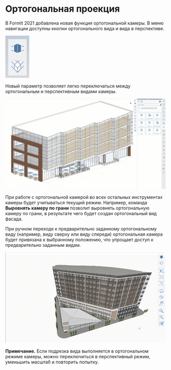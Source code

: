 # Ортогональная проекция

В FormIt 2021 добавлена новая функция ортогональной камеры. В меню навигации доступны кнопки ортогонального вида и вида в перспективе.

![Кнопки ортогонального вида (внизу) и вида в перспективе (вверху)](../.gitbook/assets/screen-shot-2020-04-07-at-2.12.52-pm.png)

Новый параметр позволяет легко переключаться между ортогональным и перспективным видами камеры.

![Модель можно переключить с перспективной на ортогональную проекцию.](../.gitbook/assets/ortho-camera.gif)

При работе с ортогональной камерой во всех остальных инструментах камеры будет учитываться текущий режим. Например, команда **Выровнять камеру по грани** позволит выровнять ортогональную камеру по грани, в результате чего будет создан ортогональный вид фасада.

При ручном переходе к предварительно заданному ортогональному виду (например, виду сверху или виду спереди) ортогональная камера будет привязана к выбранному положению, что упрощает доступ к предварительно заданным видам.

![](../.gitbook/assets/orthoorienttoface.gif)

**Примечание.** Если подрезка вида выполняется в ортогональном режиме камеры, можно переключиться в перспективный режим, уменьшить масштаб и повторить попытку.


